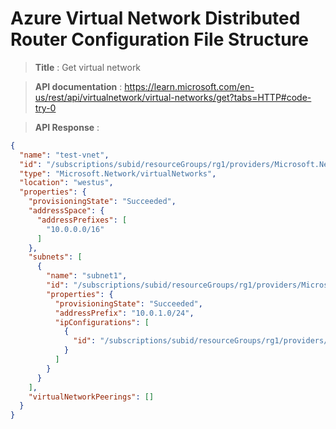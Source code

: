 # Azure Virtual Network Distributed Router Configuration File Structure


> **Title** : Get virtual network

> **API documentation** : https://learn.microsoft.com/en-us/rest/api/virtualnetwork/virtual-networks/get?tabs=HTTP#code-try-0

> **API Response** : 
```json
{
  "name": "test-vnet",
  "id": "/subscriptions/subid/resourceGroups/rg1/providers/Microsoft.Network/virtualNetworks/test-vnet",
  "type": "Microsoft.Network/virtualNetworks",
  "location": "westus",
  "properties": {
    "provisioningState": "Succeeded",
    "addressSpace": {
      "addressPrefixes": [
        "10.0.0.0/16"
      ]
    },
    "subnets": [
      {
        "name": "subnet1",
        "id": "/subscriptions/subid/resourceGroups/rg1/providers/Microsoft.Network/virtualNetworks/test-vnet/subnets/subnet1",
        "properties": {
          "provisioningState": "Succeeded",
          "addressPrefix": "10.0.1.0/24",
          "ipConfigurations": [
            {
              "id": "/subscriptions/subid/resourceGroups/rg1/providers/Microsoft.Network/loadBalancers/lb/frontendIPConfigurations/fe"
            }
          ]
        }
      }
    ],
    "virtualNetworkPeerings": []
  }
}
```

